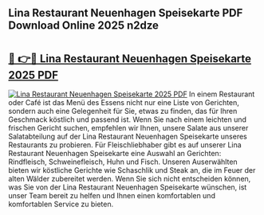 ## Lina Restaurant Neuenhagen Speisekarte PDF Download Online 2025 n2dze

# <h2><a href="http://gccyc5.nevu.top/?p=Lina+Restaurant+Neuenhagen+Speisekarte">🔗 👉🔴 Lina Restaurant Neuenhagen Speisekarte 2025 PDF</a></h2>

[![Lina Restaurant Neuenhagen Speisekarte 2025 PDF](https://i.imgur.com/dBaPXMq.png)](http://gccyc5.nevu.top/?p=Lina+Restaurant+Neuenhagen+Speisekarte)
In einem Restaurant oder Café ist das Menü des Essens nicht nur eine Liste von Gerichten, sondern auch eine Gelegenheit für Sie, etwas zu finden, das für Ihren Geschmack köstlich und passend ist. Wenn Sie nach einem leichten und frischen Gericht suchen, empfehlen wir Ihnen, unsere Salate aus unserer Salatabteilung auf der Lina Restaurant Neuenhagen Speisekarte unseres Restaurants zu probieren. Für Fleischliebhaber gibt es auf unserer Lina Restaurant Neuenhagen Speisekarte eine Auswahl an Gerichten: Rindfleisch, Schweinefleisch, Huhn und Fisch. Unseren Auserwählten bieten wir köstliche Gerichte wie Schaschlik und Steak an, die im Feuer der alten Wälder zubereitet werden. Wenn Sie sich nicht entscheiden können, was Sie von der Lina Restaurant Neuenhagen Speisekarte wünschen, ist unser Team bereit zu helfen und Ihnen einen komfortablen und komfortablen Service zu bieten.
